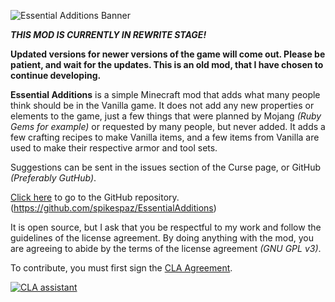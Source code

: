 ![Essential  Additions Banner](http://i.imgur.com/zhHwZtu.png)

***THIS MOD IS CURRENTLY IN REWRITE STAGE!***

**Updated versions for newer versions of the game will come out.
Please be patient, and wait for the updates.
This is an old mod, that I have chosen to continue developing.**
 
**Essential Additions** is a simple Minecraft mod that adds what many people think should be in the Vanilla game. It does not add any new properties or elements to the game, just a few things that were planned by Mojang *(Ruby Gems for example)* or requested by many people, but never added. It adds a few crafting recipes to make Vanilla items, and a few items from Vanilla are used to make their respective armor and tool sets.
 
Suggestions can be sent in the issues section of the Curse page, or GitHub *(Preferably GutHub)*.

[Click here](https://github.com/spikespaz/EssentialAdditions) to go to the GitHub repository. (https://github.com/spikespaz/EssentialAdditions)
 
It is open source, but I ask that you be respectful to my work and follow the guidelines of the license agreement. By doing anything with the mod, you are agreeing to abide by the terms of the license agreement *(GNU GPL v3)*.


To contribute, you must first sign the [CLA Agreement](https://cla-assistant.io/spikespaz/EssentialAdditions).

[![CLA assistant](https://cla-assistant.io/readme/badge/spikespaz/EssentialAdditions)](https://cla-assistant.io/spikespaz/EssentialAdditions)

